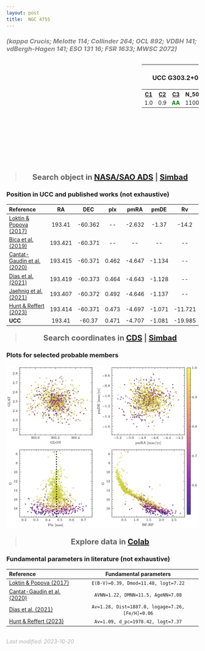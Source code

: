 ```yaml
---
layout: post
title:  NGC 4755
---
```

<h3><span style="color: #808080;"><i>(kappa Crucis; Melotte 114; Collinder 264; OCL 892; VDBH 141; vdBergh-Hagen 141; ESO 131 16; FSR 1633; MWSC 2072)</i></span></h3>
<div style="display: flex; justify-content: space-between;">
 <div style="text-align: center;">
 <!-- Left block -->
 <div id="aladin-lite-div" style="width:355px;height:250px;"></div>
 <script type="text/javascript" src="https://aladin.cds.unistra.fr/AladinLite/api/v3/latest/aladin.js" charset="utf-8"></script>
 <script type="text/javascript">
   let aladin;
   A.init.then(() => {
      aladin = A.aladin('#aladin-lite-div', {survey: "P/DSS2/color", fov:0.153, target: "193.41 -60.37"});
   });
 </script>
</div>
<!-- Left block -->

<table style="text-align: center; width:355px;height:250px;">
  <!-- Row 1 (title) -->
  <tr>
    <td colspan="5"><h3>UCC G303.2+02.4</h3></td>
  </tr>
  <!-- Row 2 -->
  <tr>
    <th><a href="https://ucc.ar/faq#what-are-the-c1-c2-and-c3-parameters" title="Photometric class">C1</a></th>
    <th><a href="https://ucc.ar/faq#what-are-the-c1-c2-and-c3-parameters" title="Density class">C2</a></th>
    <th><a href="https://ucc.ar/faq#what-are-the-c1-c2-and-c3-parameters" title="Combined class">C3</a></th>
    <th><div title="Stars with membership probability >50%">N_50</div></th>
    <th><div title="Radius that contains half the members [arcmin]">r_50</div></th>
  </tr>
  <!-- Row 3 -->
  <tr>
    <td>1.0</td>
    <td>0.9</td>
    <td><span style="color: green; font-weight: bold;">A</span><span style="color: green; font-weight: bold;">A</span></td>
    <td>1100</td>
    <td>4.6</td>
  </tr>
</table>
</div>

> <p style="text-align:center; font-weight: bold; font-size:20px">Search object in <a href="https://ui.adsabs.harvard.edu/search/q=%20collection%3Aastronomy%20body%3A%22NGC%204755%22&sort=date%20desc%2C%20bibcode%20desc&p_=0" target="_blank">NASA/SAO ADS</a> | <a href="https://simbad.cds.unistra.fr/simbad/sim-id-refs?Ident=ngc4755" target="_blank">Simbad</a></p>


### Position in UCC and published works (not exhaustive)

| Reference    | RA    | DEC   | plx  | pmRA  | pmDE   |  Rv  |
| :---         | :---: | :---: | :---: | :---: | :---: | :---: |
|[Loktin & Popova (2017)](https://ui.adsabs.harvard.edu/abs/2017AstBu..72..257L/abstract) | 193.41 | -60.362 | -- | -2.632 | -1.37 | -14.2 |
|[Bica et al. (2019)](https://ui.adsabs.harvard.edu/abs/2019AJ....157...12B/abstract) | 193.421 | -60.371 | -- | -- | -- | -- |
|[Cantat-Gaudin et al. (2020)](https://ui.adsabs.harvard.edu/abs/2020A%26A...640A...1C) | 193.415 | -60.371 | 0.462 | -4.647 | -1.134 | -- |
|[Dias et al. (2021)](https://ui.adsabs.harvard.edu/abs/2021MNRAS.504..356D) | 193.419 | -60.373 | 0.464 | -4.643 | -1.128 | -- |
|[Jaehnig et al. (2021)](https://ui.adsabs.harvard.edu/abs/2021ApJ...923..129J/abstract) | 193.407 | -60.372 | 0.492 | -4.646 | -1.137 | -- |
|[Hunt & Reffert (2023)](https://ui.adsabs.harvard.edu/abs/2023arXiv230313424H/abstract) | 193.414 | -60.371 | 0.473 | -4.697 | -1.071 | -11.721 |
| **UCC** |193.41 | -60.37 | 0.471 | -4.707 | -1.081 | -19.985 |

> <p style="text-align:center; font-weight: bold; font-size:20px">Search coordinates in <a href="https://cdsportal.u-strasbg.fr/?target=193.41,-60.37" target="_blank">CDS</a> | <a href="https://simbad.cds.unistra.fr/mobile/object_list.html?coord=193.41%20-60.37&output=json&radius=5&userEntry=ngc4755" target="_blank">Simbad</a></p>

### Plots for selected probable members

![CLUSTER](https://raw.githubusercontent.com/ucc23/Q4P/main/plots/ngc4755.webp)


> <p style="text-align:center; font-weight: bold; font-size:20px">Explore data in <a href="https://colab.research.google.com/github/UCC23/Q4P/blob/master/notebooks/ngc4755.ipynb" target="_blank">Colab</a></p>


### Fundamental parameters in literature (not exhaustive)

| Reference |  Fundamental parameters |
| :---         |     :---:      |
| [Loktin & Popova (2017)](https://ui.adsabs.harvard.edu/abs/2017AstBu..72..257L/abstract) | `E(B-V)=0.39, Dmod=11.48, logt=7.22` |
| [Cantat-Gaudin et al. (2020)](https://ui.adsabs.harvard.edu/abs/2020A%26A...640A...1C) | `AVNN=1.22, DMNN=11.5, AgeNN=7.08` |
| [Dias et al. (2021)](https://ui.adsabs.harvard.edu/abs/2021MNRAS.504..356D) | `Av=1.28, Dist=1887.0, logage=7.26, [Fe/H]=0.06` |
| [Hunt & Reffert (2023)](https://ui.adsabs.harvard.edu/abs/2023arXiv230313424H/abstract) | `Av=1.09, d_pc=1978.42, logt=7.37` |

<br>
<font color="b3b1b1"><i>Last modified: 2023-10-20</i></font>
